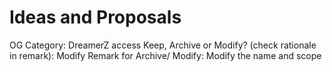 # Ideas and Proposals

OG Category: DreamerZ access
Keep, Archive or Modify? (check rationale in remark): Modify
Remark for Archive/ Modify: Modify the name and scope